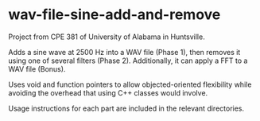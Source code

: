 wav-file-sine-add-and-remove
============================

Project from CPE 381 of University of Alabama in Huntsville.

Adds a  sine wave at 2500 Hz into a WAV file (Phase 1), then removes it using one of several filters (Phase 2). Additionally, it can apply a FFT to a WAV file (Bonus).

Uses void and function pointers to allow objected-oriented flexibility while avoiding the overhead that using C++ classes would involve.

Usage instructions for each part are included in the relevant directories.
